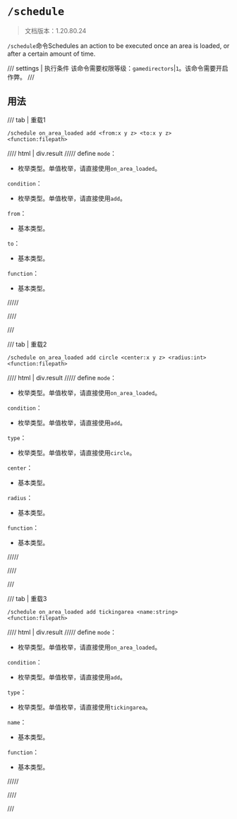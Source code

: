 # `/schedule`

> 文档版本：1.20.80.24

`/schedule`命令Schedules an action to be executed once an area is loaded, or after a certain amount of time.

/// settings | 执行条件
该命令需要权限等级：`gamedirectors`|`1`。该命令需要开启作弊。
///

## 用法

/// tab | 重载1
```mcfunction
/schedule on_area_loaded add <from:x y z> <to:x y z> <function:filepath>
```

//// html | div.result
///// define
`mode`：<!-- md:samp ScheduleActionOnAreaLoaded -->

- 枚举类型。单值枚举，请直接使用`on_area_loaded`。

`condition`：<!-- md:samp RequestAction -->

- 枚举类型。单值枚举，请直接使用`add`。

`from`：<!-- md:samp x y z -->

- 基本类型。

`to`：<!-- md:samp x y z -->

- 基本类型。

`function`：<!-- md:samp filepath -->

- 基本类型。


/////

////

///

/// tab | 重载2
```mcfunction
/schedule on_area_loaded add circle <center:x y z> <radius:int> <function:filepath>
```

//// html | div.result
///// define
`mode`：<!-- md:samp ScheduleActionOnAreaLoaded -->

- 枚举类型。单值枚举，请直接使用`on_area_loaded`。

`condition`：<!-- md:samp RequestAction -->

- 枚举类型。单值枚举，请直接使用`add`。

`type`：<!-- md:samp CircleArea -->

- 枚举类型。单值枚举，请直接使用`circle`。

`center`：<!-- md:samp x y z -->

- 基本类型。

`radius`：<!-- md:samp int -->

- 基本类型。

`function`：<!-- md:samp filepath -->

- 基本类型。


/////

////

///

/// tab | 重载3
```mcfunction
/schedule on_area_loaded add tickingarea <name:string> <function:filepath>
```

//// html | div.result
///// define
`mode`：<!-- md:samp ScheduleActionOnAreaLoaded -->

- 枚举类型。单值枚举，请直接使用`on_area_loaded`。

`condition`：<!-- md:samp RequestAction -->

- 枚举类型。单值枚举，请直接使用`add`。

`type`：<!-- md:samp TickingArea -->

- 枚举类型。单值枚举，请直接使用`tickingarea`。

`name`：<!-- md:samp string -->

- 基本类型。

`function`：<!-- md:samp filepath -->

- 基本类型。


/////

////

///
